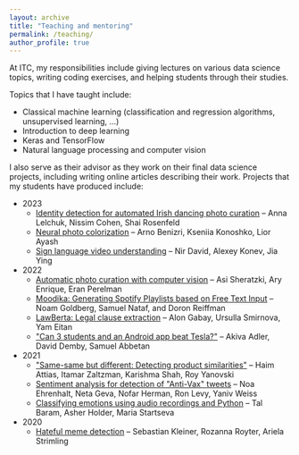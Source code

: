 ```yaml
---
layout: archive
title: "Teaching and mentoring"
permalink: /teaching/
author_profile: true
---
```


At ITC, my responsibilities include giving lectures on various data science topics, writing coding exercises, and helping students through their studies.

Topics that I have taught include:
* Classical machine learning (classification and regression algorithms, unsupervised learning, ...)
* Introduction to deep learning
* Keras and TensorFlow
* Natural language processing and computer vision

I also serve as their advisor as they work on their final data science projects, including writing online articles describing their work. Projects that my students have produced include:

* 2023
  * [Identity detection for automated Irish dancing photo curation](https://medium.com/@annalelchuk/automatic-photos-sorting-8b232f1f745a) – Anna Lelchuk, Nissim Cohen, Shai Rosenfeld
  * [Neural photo colorization](https://medium.com/@arno.benizri/colorizing-black-white-pictures-with-neural-networks-an-odyssey-8ff54e8c5bd3) – Arno Benizri, Kseniia Konoshko, Lior Ayash
  * [Sign language video understanding](https://medium.com/@oronird/sign-language-video-translator-8bc80480fbf5) – Nir David, Alexey Konev, Jia Ying
* 2022
  * [Automatic photo curation with computer vision](https://medium.com/@asisher/how-to-choose-your-good-photos-by-ai-4dfe0e8bbb10) – Asi Sheratzki, Ary Enrique, Eran Perelman
  * [Moodika: Generating Spotify Playlists based on Free Text Input](https://medium.com/@doron.reiffman/moodika-generating-spotify-playlists-based-on-free-text-input-8f4eccc1254) – Noam Goldberg, Samuel Nataf, and Doron Reiffman
  * [LawBerta: Legal clause extraction](https://medium.com/@ursullasmirnova/5cbad1d2e77b) – Alon Gabay, Ursulla Smirnova, Yam Eitan
  * ["Can 3 students and an Android app beat Tesla?"](https://medium.com/@david.demby613/can-3-students-and-an-android-app-beat-tesla-287c7e5d022f) – Akiva Adler, David Demby, Samuel Abbetan
* 2021
  * ["Same-same but different: Detecting product similarities"](https://medium.com/geekculture/same-same-but-different-detecting-product-similarities-by-their-e-commerce-titles-and-images-5ea10021f522) – Haim Attias, Itamar Zaltzman, Karishma Shah, Roy Yanovski
  * [Sentiment analysis for detection of "Anti-Vax" tweets](https://medium.com/swlh/global-covid-17-anti-vaxxers-detection-76a768342c28) – Noa Ehrenhalt, Neta Geva, Nofar Herman, Ron Levy, Yaniv Weiss
  * [Classifying emotions using audio recordings and Python](https://towardsdatascience.com/classifying-emotions-using-audio-recordings-and-python-434e748a95eb) – Tal Baram, Asher Holder, Maria Startseva
* 2020
  * [Hateful meme detection](https://medium.com/@sdkleiner/how-to-end-up-in-the-top-5-of-a-u-s100-000-competition-2464b232fc06) – Sebastian Kleiner, Rozanna Royter, Ariela Strimling
